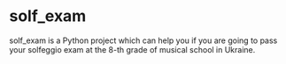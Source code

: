 # solf_exam

solf_exam is a Python project which can help you if you are going to pass your solfeggio exam at the 8-th grade of musical school in Ukraine.